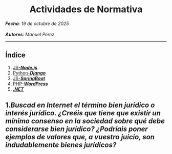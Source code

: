 <h1 align="center">Actividades de Normativa</h1>


***Fecha**: 19 de octubre de 2025 <br><br> **Autores**: Manuel Pérez*


---

## Índice

1. [JS-***Node.js***](https://github.com/IES-Rafael-Alberti/25-26-Ciberseguridad-Grupo-5/blob/main/PPS/InfraestructuraDesarrolloWeb.md#1-js-nodejs)
2. [Python-***Django***](https://github.com/IES-Rafael-Alberti/25-26-Ciberseguridad-Grupo-5/blob/main/PPS/InfraestructuraDesarrolloWeb.md#2-python-django)
3. [JS-***SpringBoot***](https://github.com/IES-Rafael-Alberti/25-26-Ciberseguridad-Grupo-5/blob/main/PPS/InfraestructuraDesarrolloWeb.md#3-js-springboot)
4. [PHP-***WordPress***](https://github.com/IES-Rafael-Alberti/25-26-Ciberseguridad-Grupo-5/blob/main/PPS/InfraestructuraDesarrolloWeb.md#4-PHP-WordPress)
5. [***.NET***](https://github.com/IES-Rafael-Alberti/25-26-Ciberseguridad-Grupo-5/blob/main/PPS/InfraestructuraDesarrolloWeb.md#5-net)


## 1.***Buscad en Internet el término bien jurídico o interés jurídico. ¿Creéis que tiene que existir un mínimo consenso en la sociedad sobre qué debe considerarse bien jurídico? ¿Podríais poner ejemplos de valores que, a vuestro juicio, son indudablemente bienes jurídicos?***


